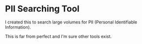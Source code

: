 # PII Searching Tool
I created this to search large volumes for PII (Personal Identifiable Information). 

This is far from perfect and I'm sure other tools exist.